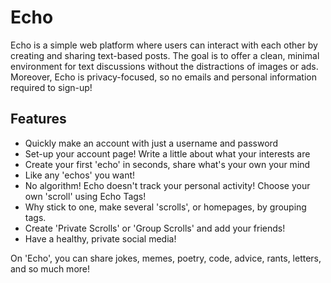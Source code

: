 # Echo

Echo is a simple web platform where users can interact with each other by creating and sharing text-based posts. The goal is to offer a clean, minimal environment for text discussions without the distractions of images or ads. Moreover, Echo is privacy-focused, so no emails and personal information required to sign-up!


## Features

- Quickly make an account with just a username and password
- Set-up your account page! Write a little about what your interests are
- Create your first 'echo' in seconds, share what's your own your mind
- Like any 'echos' you want!
- No algorithm! Echo doesn't track your personal activity! Choose your own 'scroll' using Echo Tags!
- Why stick to one, make several 'scrolls', or homepages, by grouping tags.
- Create 'Private Scrolls' or 'Group Scrolls' and add your friends!
- Have a healthy, private social media!

On 'Echo', you can share jokes, memes, poetry, code, advice, rants, letters, and so much more!
